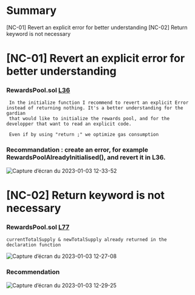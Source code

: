 
# Summary

[NC-01] Revert an explicit error for better understanding
[NC-02] Return keyword is not necessary


# [NC-01] Revert an explicit error for better understanding

 ### RewardsPool.sol [L36](https://github.com/code-423n4/2022-12-gogopool/blob/main/contracts/contract/RewardsPool.sol#L36) 

     In the initialize function I recommend to revert an explicit Error instead of returning nothing. It's a better understanding for the gardian 
     that would like to initialize the rewards pool, and for the developper that want to read an explicit code. 

     Even if by using "return ;" we optimize gas consumption
     
### Recommandation : create an error, for example RewardsPoolAlreadyInitialised(), and revert it in L36.


![Capture d’écran du 2023-01-03 12-33-52](https://user-images.githubusercontent.com/121401405/210349493-3252a314-f8ca-4bf8-a70a-7bdd6463fd42.png)


# [NC-02] Return keyword is not necessary

 ### RewardsPool.sol [L77](https://github.com/code-423n4/2022-12-gogopool/blob/main/contracts/contract/RewardsPool.sol#L77) 

    currentTotalSupply & newTotalSupply already returned in the declaration function 

![Capture d’écran du 2023-01-03 12-27-08](https://user-images.githubusercontent.com/121401405/210348551-1a67fe8a-4881-4f17-80d4-cf5042eb02b7.png)


### Recommendation 

![Capture d’écran du 2023-01-03 12-29-25](https://user-images.githubusercontent.com/121401405/210348920-051b8296-746d-47be-b638-e1bc3a5d4d9a.png)